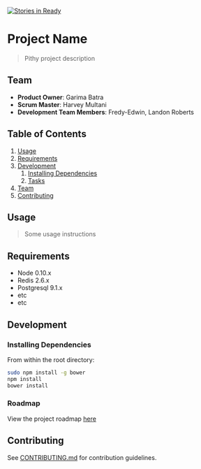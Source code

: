 [![Stories in Ready](https://badge.waffle.io/mariasratbags/mariasratbags.png?label=ready&title=Ready)](https://waffle.io/mariasratbags/mariasratbags?utm_source=badge)
# Project Name

> Pithy project description

## Team

  - __Product Owner__: Garima Batra
  - __Scrum Master__: Harvey Multani
  - __Development Team Members__: Fredy-Edwin, Landon Roberts

## Table of Contents

1. [Usage](#Usage)
1. [Requirements](#requirements)
1. [Development](#development)
    1. [Installing Dependencies](#installing-dependencies)
    1. [Tasks](#tasks)
1. [Team](#team)
1. [Contributing](#contributing)

## Usage

> Some usage instructions

## Requirements

- Node 0.10.x
- Redis 2.6.x
- Postgresql 9.1.x
- etc
- etc

## Development

### Installing Dependencies

From within the root directory:

```sh
sudo npm install -g bower
npm install
bower install
```

### Roadmap

View the project roadmap [here](LINK_TO_PROJECT_ISSUES)


## Contributing

See [CONTRIBUTING.md](CONTRIBUTING.md) for contribution guidelines.
